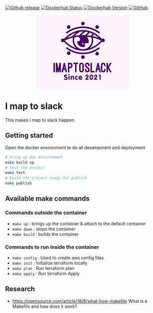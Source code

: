 [![Github release](https://img.shields.io/github/v/release/rolfwessels/IMapToSlack)](https://github.com/rolfwessels/IMapToSlack/releases)
[![Dockerhub Status](https://img.shields.io/badge/dockerhub-ok-blue.svg)](https://hub.docker.com/r/rolfwessels/IMapToSlack/tags)
[![Dockerhub Version](https://img.shields.io/docker/v/rolfwessels/IMapToSlack?sort=semver)](https://hub.docker.com/r/rolfwessels/IMapToSlack/tags)
[![GitHub](https://img.shields.io/github/license/rolfwessels/IMapToSlack)](https://github.com/rolfwessels/IMapToSlack/licence.md)

<img src="./docs/logo.png" style=" margin-left: auto;margin-right: auto;display: block;"
     alt="I map to slack">


# I map to slack


This makes i map to slack happen

## Getting started

Open the docker environment to do all development and deployment

```bash
# bring up dev environment
make build up
# test the project
make test
# build the project ready for publish
make publish
```

## Available make commands

### Commands outside the container

- `make up` : brings up the container & attach to the default container
- `make down` : stops the container
- `make build` : builds the container

### Commands to run inside the container

- `make config` : Used to create aws config files
- `make init` : Initialize terraform locally
- `make plan` : Run terraform plan
- `make apply` : Run terraform Apply

## Research

- <https://opensource.com/article/18/8/what-how-makefile> What is a Makefile and how does it work?
